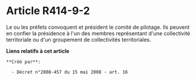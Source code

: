 # Article R414-9-2

Le ou les préfets convoquent et président le comité de pilotage. Ils peuvent en confier la présidence à l'un des membres
représentant d'une collectivité territoriale ou d'un groupement de collectivités territoriales.

**Liens relatifs à cet article**

	**Créé par**:

	  - Décret n°2008-457 du 15 mai 2008 - art. 16
